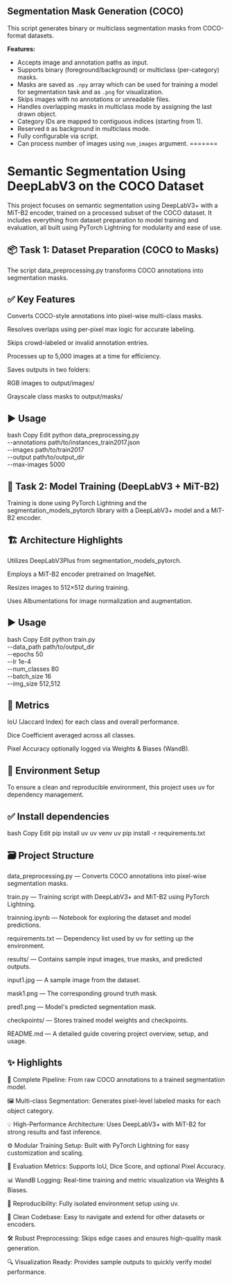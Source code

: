 ## Segmentation Mask Generation (COCO)

This script generates binary or multiclass segmentation masks from COCO-format datasets.

**Features:**
- Accepts image and annotation paths as input.
- Supports binary (foreground/background) or multiclass (per-category) masks.
- Masks are saved as `.npy` array which can be used for training a model for segmentation task and as `.png` for visualization.
- Skips images with no annotations or unreadable files.
- Handles overlapping masks in multiclass mode by assigning the last drawn object.
- Category IDs are mapped to contiguous indices (starting from 1).
- Reserved `0` as background in multiclass mode.
- Fully configurable via script.
- Can process number of images using `num_images` argument.
=======
# Semantic Segmentation Using DeepLabV3 on the COCO Dataset
This project focuses on semantic segmentation using DeepLabV3+ with a MiT-B2 encoder, trained on a processed subset of the COCO dataset. It includes everything from dataset preparation to model training and evaluation, all built using PyTorch Lightning for modularity and ease of use.

## 📦 Task 1: Dataset Preparation (COCO to Masks)
The script data_preprocessing.py transforms COCO annotations into segmentation masks.

## ✅ Key Features
Converts COCO-style annotations into pixel-wise multi-class masks.

Resolves overlaps using per-pixel max logic for accurate labeling.

Skips crowd-labeled or invalid annotation entries.

Processes up to 5,000 images at a time for efficiency.

Saves outputs in two folders:

RGB images to output/images/

Grayscale class masks to output/masks/

## ▶ Usage
bash
Copy
Edit
python data_preprocessing.py \
  --annotations path/to/instances_train2017.json \
  --images path/to/train2017 \
  --output path/to/output_dir \
  --max-images 5000
## 🧠 Task 2: Model Training (DeepLabV3 + MiT-B2)
Training is done using PyTorch Lightning and the segmentation_models_pytorch library with a DeepLabV3+ model and a MiT-B2 encoder.

## 🏗 Architecture Highlights
Utilizes DeepLabV3Plus from segmentation_models_pytorch.

Employs a MiT-B2 encoder pretrained on ImageNet.

Resizes images to 512×512 during training.

Uses Albumentations for image normalization and augmentation.

## ▶ Usage
bash
Copy
Edit
python train.py \
  --data_path path/to/output_dir \
  --epochs 50 \
  --lr 1e-4 \
  --num_classes 80 \
  --batch_size 16 \
  --img_size 512,512
## 🧪 Metrics
IoU (Jaccard Index) for each class and overall performance.

Dice Coefficient averaged across all classes.

Pixel Accuracy optionally logged via Weights & Biases (WandB).

## 🧰 Environment Setup
To ensure a clean and reproducible environment, this project uses uv for dependency management.

## ✅ Install dependencies
bash
Copy
Edit
pip install uv
uv venv
uv pip install -r requirements.txt
## 🗃 Project Structure
data_preprocessing.py — Converts COCO annotations into pixel-wise segmentation masks.

train.py — Training script with DeepLabV3+ and MiT-B2 using PyTorch Lightning.

trainning.ipynb — Notebook for exploring the dataset and model predictions.

requirements.txt — Dependency list used by uv for setting up the environment.

results/ — Contains sample input images, true masks, and predicted outputs.

input1.jpg — A sample image from the dataset.

mask1.png — The corresponding ground truth mask.

pred1.png — Model's predicted segmentation mask.

checkpoints/ — Stores trained model weights and checkpoints.

README.md — A detailed guide covering project overview, setup, and usage.

## ✨ Highlights
🔄 Complete Pipeline: From raw COCO annotations to a trained segmentation model.

🖼 Multi-class Segmentation: Generates pixel-level labeled masks for each object category.

💡 High-Performance Architecture: Uses DeepLabV3+ with MiT-B2 for strong results and fast inference.

⚙ Modular Training Setup: Built with PyTorch Lightning for easy customization and scaling.

🎯 Evaluation Metrics: Supports IoU, Dice Score, and optional Pixel Accuracy.

📊 WandB Logging: Real-time training and metric visualization via Weights & Biases.

🧪 Reproducibility: Fully isolated environment setup using uv.

📁 Clean Codebase: Easy to navigate and extend for other datasets or encoders.

🛠 Robust Preprocessing: Skips edge cases and ensures high-quality mask generation.

🔍 Visualization Ready: Provides sample outputs to quickly verify model performance.
